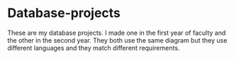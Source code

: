 # Database-projects
These are my database projects. I made one in the first year of faculty and the other in the second year. They both use the same diagram but they use different languages and they match different requirements.
